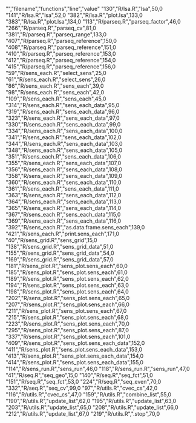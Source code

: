 "","filename","functions","line","value"
"130","R/lsa.R","lsa",50,0
"141","R/lsa.R","lsa",52,0
"382","R/lsa.R","plot.lsa",133,0
"383","R/lsa.R","plot.lsa",134,0
"113","R/parseq.R","parseq_factor",46,0
"266","R/parseq.R","parseq_cv",81,0
"381","R/parseq.R","parseq_range",133,0
"407","R/parseq.R","parseq_reference",150,0
"408","R/parseq.R","parseq_reference",151,0
"410","R/parseq.R","parseq_reference",153,0
"412","R/parseq.R","parseq_reference",154,0
"415","R/parseq.R","parseq_reference",156,0
"59","R/sens_each.R","select_sens",25,0
"61","R/sens_each.R","select_sens",26,0
"86","R/sens_each.R","sens_each",39,0
"98","R/sens_each.R","sens_each",42,0
"109","R/sens_each.R","sens_each",45,0
"314","R/sens_each.R","sens_each_data",95,0
"319","R/sens_each.R","sens_each_data",96,0
"323","R/sens_each.R","sens_each_data",97,0
"330","R/sens_each.R","sens_each_data",99,0
"334","R/sens_each.R","sens_each_data",100,0
"341","R/sens_each.R","sens_each_data",102,0
"344","R/sens_each.R","sens_each_data",103,0
"348","R/sens_each.R","sens_each_data",105,0
"351","R/sens_each.R","sens_each_data",106,0
"355","R/sens_each.R","sens_each_data",107,0
"356","R/sens_each.R","sens_each_data",108,0
"358","R/sens_each.R","sens_each_data",109,0
"360","R/sens_each.R","sens_each_data",110,0
"361","R/sens_each.R","sens_each_data",111,0
"363","R/sens_each.R","sens_each_data",112,0
"364","R/sens_each.R","sens_each_data",113,0
"365","R/sens_each.R","sens_each_data",114,0
"367","R/sens_each.R","sens_each_data",115,0
"369","R/sens_each.R","sens_each_data",116,0
"392","R/sens_each.R","as.data.frame.sens_each",139,0
"421","R/sens_each.R","print.sens_each",171,0
"40","R/sens_grid.R","sens_grid",15,0
"138","R/sens_grid.R","sens_grid_data",51,0
"155","R/sens_grid.R","sens_grid_data",54,0
"169","R/sens_grid.R","sens_grid_data",57,0
"181","R/sens_plot.R","sens_plot.sens_each",60,0
"185","R/sens_plot.R","sens_plot.sens_each",61,0
"189","R/sens_plot.R","sens_plot.sens_each",62,0
"194","R/sens_plot.R","sens_plot.sens_each",63,0
"198","R/sens_plot.R","sens_plot.sens_each",64,0
"202","R/sens_plot.R","sens_plot.sens_each",65,0
"207","R/sens_plot.R","sens_plot.sens_each",66,0
"211","R/sens_plot.R","sens_plot.sens_each",67,0
"215","R/sens_plot.R","sens_plot.sens_each",68,0
"223","R/sens_plot.R","sens_plot.sens_each",70,0
"295","R/sens_plot.R","sens_plot.sens_each",87,0
"337","R/sens_plot.R","sens_plot.sens_each",101,0
"409","R/sens_plot.R","sens_plot.sens_each_data",152,0
"411","R/sens_plot.R","sens_plot.sens_each_data",153,0
"413","R/sens_plot.R","sens_plot.sens_each_data",154,0
"414","R/sens_plot.R","sens_plot.sens_each_data",155,0
"114","R/sens_run.R","sens_run",46,0
"118","R/sens_run.R","sens_run",47,0
"41","R/seq.R","seq_geo",15,0
"140","R/seq.R","seq_fct",51,0
"151","R/seq.R","seq_fct",53,0
"224","R/seq.R","seq_even",70,0
"332","R/seq.R","seq_cv",99,0
"97","R/utils.R","cvec_cs",42,0
"116","R/utils.R","cvec_cs",47,0
"159","R/utils.R","combine_list",55,0
"190","R/utils.R","update_list",62,0
"195","R/utils.R","update_list",63,0
"203","R/utils.R","update_list",65,0
"208","R/utils.R","update_list",66,0
"212","R/utils.R","update_list",67,0
"219","R/utils.R",".stop",70,0
